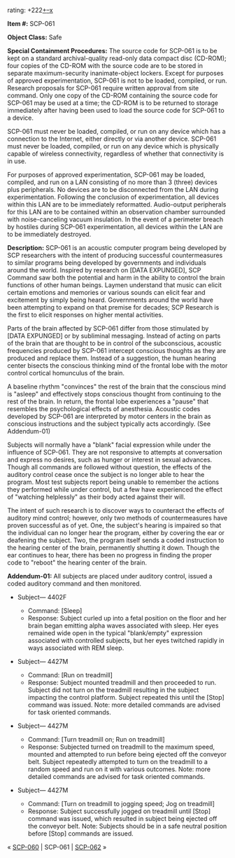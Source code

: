 rating: +222[+](javascript:; "I like it")[–](javascript:; "I don't like it")[x](javascript:; "Cancel my vote")

**Item #:** SCP-061

**Object Class:** Safe

**Special Containment Procedures:** The source code for SCP-061 is to be kept on a standard archival-quality read-only data compact disc (CD-ROM); four copies of the CD-ROM with the source code are to be stored in separate maximum-security inanimate-object lockers. Except for purposes of approved experimentation, SCP-061 is not to be loaded, compiled, or run. Research proposals for SCP-061 require written approval from site command. Only one copy of the CD-ROM containing the source code for SCP-061 may be used at a time; the CD-ROM is to be returned to storage immediately after having been used to load the source code for SCP-061 to a device.

SCP-061 must never be loaded, compiled, or run on any device which has a connection to the Internet, either directly or via another device. SCP-061 must never be loaded, compiled, or run on any device which is physically capable of wireless connectivity, regardless of whether that connectivity is in use.

For purposes of approved experimentation, SCP-061 may be loaded, compiled, and run on a LAN consisting of no more than 3 (three) devices plus peripherals. No devices are to be disconnected from the LAN during experimentation. Following the conclusion of experimentation, all devices within this LAN are to be immediately reformatted. Audio-output peripherals for this LAN are to be contained within an observation chamber surrounded with noise-canceling vacuum insulation. In the event of a perimeter breach by hostiles during SCP-061 experimentation, all devices within the LAN are to be immediately destroyed.

**Description:** SCP-061 is an acoustic computer program being developed by SCP researchers with the intent of producing successful countermeasures to similar programs being developed by governments and individuals around the world. Inspired by research on \[DATA EXPUNGED\], SCP Command saw both the potential and harm in the ability to control the brain functions of other human beings. Laymen understand that music can elicit certain emotions and memories or various sounds can elicit fear and excitement by simply being heard. Governments around the world have been attempting to expand on that premise for decades; SCP Research is the first to elicit responses on higher mental activities.

Parts of the brain affected by SCP-061 differ from those stimulated by \[DATA EXPUNGED\] or by subliminal messaging. Instead of acting on parts of the brain that are thought to be in control of the subconscious, acoustic frequencies produced by SCP-061 intercept conscious thoughts as they are produced and replace them. Instead of a suggestion, the human hearing center bisects the conscious thinking mind of the frontal lobe with the motor control cortical homunculus of the brain.

A baseline rhythm "convinces" the rest of the brain that the conscious mind is "asleep" and effectively stops conscious thought from continuing to the rest of the brain. In return, the frontal lobe experiences a "pause" that resembles the psychological effects of anesthesia. Acoustic codes developed by SCP-061 are interpreted by motor centers in the brain as conscious instructions and the subject typically acts accordingly. (See Addendum-01)

Subjects will normally have a "blank" facial expression while under the influence of SCP-061. They are not responsive to attempts at conversation and express no desires, such as hunger or interest in sexual advances. Though all commands are followed without question, the effects of the auditory control cease once the subject is no longer able to hear the program. Most test subjects report being unable to remember the actions they performed while under control, but a few have experienced the effect of "watching helplessly" as their body acted against their will.

The intent of such research is to discover ways to counteract the effects of auditory mind control; however, only two methods of countermeasures have proven successful as of yet. One, the subject's hearing is impaired so that the individual can no longer hear the program, either by covering the ear or deafening the subject. Two, the program itself sends a coded instruction to the hearing center of the brain, permanently shutting it down. Though the ear continues to hear, there has been no progress in finding the proper code to "reboot" the hearing center of the brain.

**Addendum-01:** All subjects are placed under auditory control, issued a coded auditory command and then monitored.

*   Subject— 4402F
    *   Command: \[Sleep\]
    *   Response: Subject curled up into a fetal position on the floor and her brain began emitting alpha waves associated with sleep. Her eyes remained wide open in the typical "blank/empty" expression associated with controlled subjects, but her eyes twitched rapidly in ways associated with REM sleep.

*   Subject— 4427M
    *   Command: \[Run on treadmill\]
    *   Response: Subject mounted treadmill and then proceeded to run. Subject did not turn on the treadmill resulting in the subject impacting the control platform. Subject repeated this until the \[Stop\] command was issued. Note: more detailed commands are advised for task oriented commands.

*   Subject— 4427M
    *   Command: \[Turn treadmill on; Run on treadmill\]
    *   Response: Subjected turned on treadmill to the maximum speed, mounted and attempted to run before being ejected off the conveyor belt. Subject repeatedly attempted to turn on the treadmill to a random speed and run on it with various outcomes. Note: more detailed commands are advised for task oriented commands.

*   Subject— 4427M
    *   Command: \[Turn on treadmill to jogging speed; Jog on treadmill\]
    *   Response: Subject successfully jogged on treadmill until \[Stop\] command was issued, which resulted in subject being ejected off the conveyor belt. Note: Subjects should be in a safe neutral position before \[Stop\] commands are issued.

« [SCP-060](/scp-060) | SCP-061 | [SCP-062](/scp-062) »